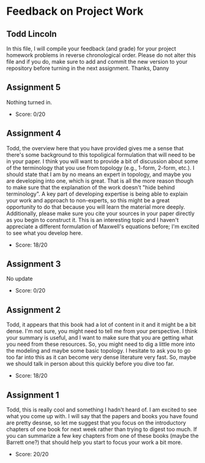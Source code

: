 # Feedback on Project Work
## Todd Lincoln

In this file, I will compile your feedback (and grade) for your project homework problems in reverse chronological order. Please do not alter this file and if you do, make sure to add and commit the new version to your repository before turning in the next assignment. Thanks, Danny

## Assignment 5

Nothing turned in.

* Score: 0/20

## Assignment 4

Todd, the overview here that you have provided gives me a sense that there's some background to this topoligical formulation that will need to be in your paper. I think you will want to provide a bit of discussion about some of the terminology that you use from topology (e.g., 1-form, 2-form, etc.). I should state that I am by no means an expert in topology, and maybe you are developing into one, which is great. That is all the more reason though to make sure that the explanation of the work doesn't "hide behind terminology". A key part of developing expertise is being able to explain your work and approach to non-experts, so this might be a great opportunity to do that because you will learn the material more deeply. Additionally, please make sure you cite your sources in your paper directly as you begin to construct it. This is an interesting topic and I haven't appreciate a different formulation of Maxwell's equations before; I'm excited to see what you develop here.

* Score: 18/20

## Assignment 3

No update

* Score: 0/20

## Assignment 2

Todd, it appears that this book had a lot of content in it and it might be a bit dense. I'm not sure, you might need to tell me from your perspective. I think your summary is useful, and I want to make sure that you are getting what you need from these resources. So, you might need to dig a little more into the modeling and maybe some basic topology. I hesitate to ask you to go too far into this as it can become very dense literature very fast. So, maybe we should talk in person about this quickly before you dive too far.

* Score: 18/20

## Assignment 1

Todd, this is really cool and something I hadn't heard of. I am excited to see what you come up with. I will say that the papers and books you have found are pretty desnse, so let me suggest that you focus on the introductory chapters of one book for next week rather than trying to digest too much. If you can summarize a few key chapters from one of these books (maybe the Barrett one?) that should help you start to focus your work a bit more.

* Score: 20/20
